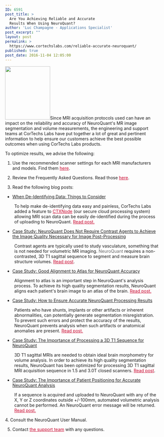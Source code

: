```yaml
---
ID: 6591
post_title: >
  Are You Achieving Reliable and Accurate
  Results When Using NeuroQuant?
author: 'Luc Champagne - Applications Specialist'
post_excerpt: ""
layout: post
permalink: >
  https://www.cortechslabs.com/reliable-accurate-neuroquant/
published: true
post_date: 2016-11-04 12:05:00
---
```

<a href="https://www.cortechslabs.com/wp-content/uploads/2017/02/NQ20seg-e1487028181346.png"><img class="alignright wp-image-6159 " src="https://www.cortechslabs.com/wp-content/uploads/2017/02/NQ20seg-e1487028181346.png" width="147" height="174" /></a>Since MRI acquisition protocols used can have an impact on the reliability and accuracy of NeuroQuant's MR image segmentation and volume measurements, the engineering and support teams at CorTechs Labs have put together a lot of great and pertinent information to help ensure our customers achieve the best possible outcomes when using CorTechs Labs products.

To optimize results, we advise the following:

1. Use the recommended scanner settings for each MRI manufacturers and models. Find them <span style="color: #c8042c;"><a style="color: #c8042c;" href="http://www.cortechslabs.com/resources/scanner_setup/">here</a></span>.

2. Review the Frequently Asked Questions. Read those <span style="color: #c8042c;"><a style="color: #c8042c;" href="http://www.cortechslabs.com/faq/">here</a></span>.

3. Read the following blog posts:
<ul>
 	<li><a href="/de-identifying-neuroquant">When De-Identifying Data: Things to Consider</a></li>
</ul>
<p style="padding-left: 30px;"><span class="hs_cos_wrapper hs_cos_wrapper_meta_field hs_cos_wrapper_type_rich_text">To help make de-identifying data easy and painless, CorTechs Labs added a feature to <span style="color: #c8042c;"><a style="color: #c8042c;" href="http://www.cortechslabs.com/resources/ctxnode/">CTXNode</a></span> (our secure cloud processing system) allowing MRI scan data can be easily de-identified during the process of uploading to NeuroQuant. <span style="color: #c8042c;"><a style="color: #c8042c;" href="/de-identifying-neuroquant">Read post.</a></span>
</span></p>

<ul>
 	<li><a href="/contrast-agents">Case Study: NeuroQuant Does Not Require Contrast Agents to Achieve the Image Quality Necessary for Image Post-Processing</a></li>
</ul>
<p style="padding-left: 30px;">Contrast agents are typically used to study vasculature, something that is not needed for volumetric MR imaging. <span style="color: #666666;">NeuroQuant</span> requires a non-contrasted, 3D T1 sagittal sequence to segment and measure brain structure volumes. <span style="color: #c8042c;"><a style="color: #c8042c;" href="/contrast-agents">Read post</a></span>.</p>

<ul>
 	<li><a href="/alignment-to-atlas">Case Study: Good Alignment to Atlas for NeuroQuant Accuracy</a></li>
</ul>
<p style="padding-left: 30px;">Alignment to atlas is an important step in NeuroQuant's analysis process. To achieve its high quality segmentation results, NeuroQuant aligns each patient's brain image to an atlas of the brain. <span style="color: #c8042c;"><a style="color: #c8042c;" href="/alignment-to-atlas">Read post.</a></span></p>

<ul>
 	<li><a href="/neuroquant-processing-errors">Case Study: How to Ensure Accurate NeuroQuant Processing Results</a></li>
</ul>
<p style="padding-left: 30px;">Patients who have shunts, implants or other artifacts or inherent abnormalities, can potentially generate segmentation misregistration. To prevent such errors and protect the accuracy of the results, NeuroQuant prevents analysis when such artifacts or anatomical anomalies are present. <span style="color: #c8042c;"><a style="color: #c8042c;" href="/neuroquant-processing-errors">Read post.</a></span></p>

<ul>
 	<li><a href="/3d-t1-sequences">Case Study: The Importance of Processing a 3D T1 Sequence for NeuroQuant</a></li>
</ul>
<p style="padding-left: 30px;">3D T1 sagittal MRIs are needed to obtain ideal brain morphometry for volume analysis. In order to achieve its high quality segmentation results, NeuroQuant has been optimized for processing 3D T1 sagittal MRI acquisition sequence in 1.5 and 3.0T closed scanners. <span style="color: #c8042c;"><a style="color: #c8042c;" href="/3d-t1-sequences">Read post</a></span>.</p>

<ul>
 	<li><a href="/patient-positioning">Case Study: The Importance of Patient Positioning for Accurate NeuroQuant Analysis</a></li>
</ul>
<p style="padding-left: 30px;">If a sequence is acquired and uploaded to NeuroQuant with any of the X, Y or Z coordinates outside +/-100mm, automated volumetric analysis cannot be performed. An NeuroQuant error message will be returned. <span style="color: #c8042c;"><a style="color: #c8042c;" href="/patient-positioning">Read post.</a></span></p>
4. Consult the NeuroQuant User Manual.

5. Contact <span style="color: #c8042c;"><a style="color: #c8042c;" href="http://www.cortechslabs.com/contact-support/">the support team</a></span> with any questions.

<img style="min-height: 1px!important; width: 1px!important; border-width: 0!important; padding: 0!important; margin: 0!important;" src="http://track.hubspot.com/__ptq.gif?a=343740&amp;k=14&amp;r=http%3A%2F%2Fcortechsnews.cortechslabs.com%2Freliable-accurate-neuroquant&amp;bu=http%253A%252F%252Fcortechsnews.cortechslabs.com&amp;bvt=rss" alt="" width="1" height="1" />